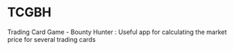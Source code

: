 # TCGBH
Trading Card Game - Bounty Hunter : Useful app for calculating the market price for several trading cards
